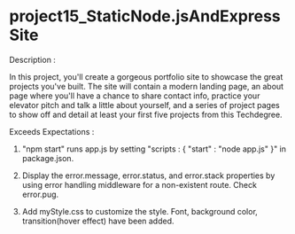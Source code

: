 # project15_StaticNode.jsAndExpressSite

Description : 

  In this project, you'll create a gorgeous portfolio site to showcase the great projects you've built. The site will   contain a modern landing page, an about page where you'll have a chance to share contact info, practice your elevator         pitch and talk a little about yourself, and a series of project pages to show off and detail at least your first five         projects from this Techdegree.

Exceeds Expectations :

  1. "npm start" runs app.js by setting "scripts : { "start" : "node app.js" }" in package.json.
  
  2. Display the error.message, error.status, and error.stack properties by using error handling middleware for a non-existent      route. Check error.pug.
  
  3. Add myStyle.css to customize the style. Font, background color, transition(hover effect) have been added.

